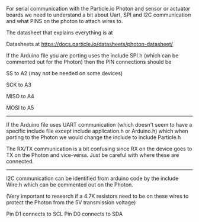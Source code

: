 For serial communication with the Particle.io Photon and sensor or actuator boards we need to understand a bit about Uart, SPI and I2C communication and what PINS on the photon to attach wires to.


The datasheet that explains everything is at 

Datasheets at https://docs.particle.io/datasheets/photon-datasheet/ 


If the Arduino file you are porting uses the include SPI.h (which can be commented out for the Photon) then the PIN connections should be

SS to A2 (may not be needed on some devices)

SCK to A3

MISO to A4

MOSI to A5

----------------------------


If the Arduino file uses UART communication (which doesn't seem to have a specific include file except include application.h or Arduino.h) which when porting to the Photon we would change the include to include Particle.h 

The RX/TX communication is a bit confusing since RX on the device goes to TX on the Photon and vice-versa. Just be careful with where these are connected.

---------------------



I2C communication can be identified from arduino code by the  include Wire.h which can be commented out on the Photon.

(Very important to research if a  4.7K resistors need to be on these wires to protect the Photon from the 5V transmission voltage)

Pin D1 connects to SCL
Pin D0 connects to SDA
